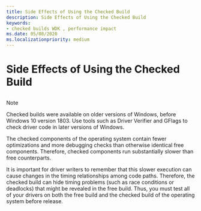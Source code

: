 ```yaml
---
title: Side Effects of Using the Checked Build
description: Side Effects of Using the Checked Build
keywords:
- checked builds WDK , performance impact
ms.date: 05/08/2020
ms.localizationpriority: medium
---
```


# Side Effects of Using the Checked Build

## <span id="ddk_side_effects_of_using_the_checked_build_tools"></span><span id="DDK_SIDE_EFFECTS_OF_USING_THE_CHECKED_BUILD_TOOLS"></span>

> [!NOTE]
> Checked builds were available on older versions of Windows, before Windows 10 version 1803.
> Use tools such as Driver Verifier and GFlags to check driver code in later versions of Windows.

The checked components of the operating system contain fewer optimizations and more debugging checks than otherwise identical free components. Therefore, checked components run substantially slower than free counterparts.

It is important for driver writers to remember that this slower execution can cause changes in the timing relationships among code paths. Therefore, the checked build can hide timing problems (such as race conditions or deadlocks) that might be revealed in the free build. Thus, you must test all of your drivers on both the free build and the checked build of the operating system before release.

 

 





